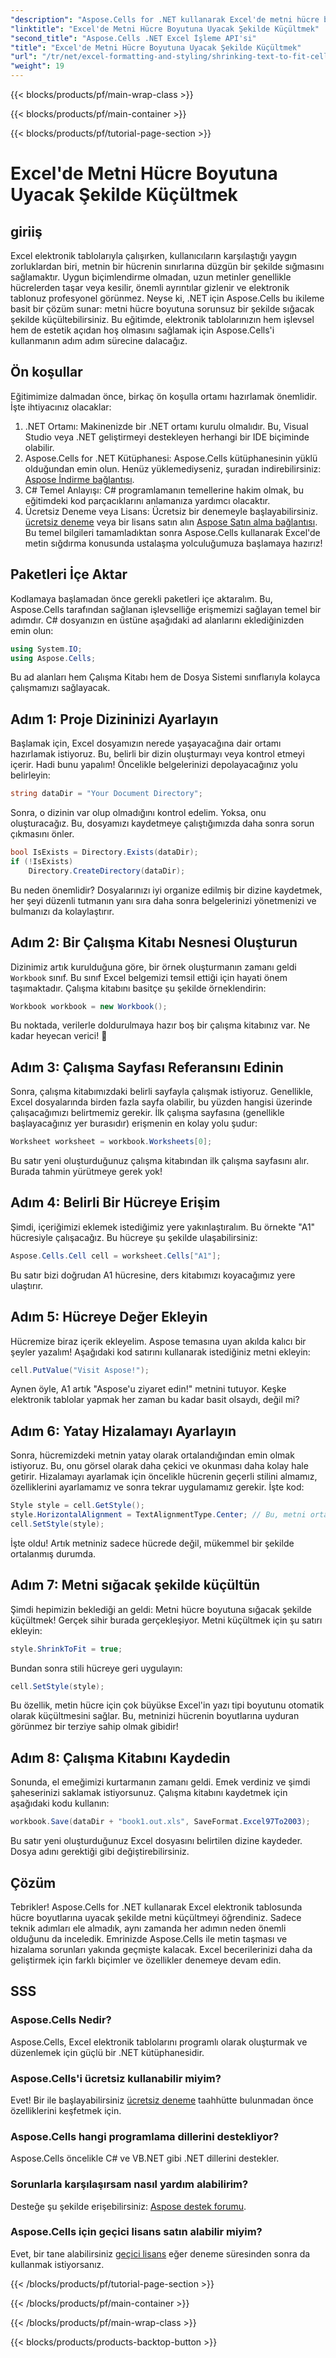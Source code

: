 ```yaml
---
"description": "Aspose.Cells for .NET kullanarak Excel'de metni hücre boyutlarına uyacak şekilde nasıl küçülteceğinizi öğrenin. Adım adım eğitim dahildir. Elektronik tablolarınızı optimize etmeye başlayın."
"linktitle": "Excel'de Metni Hücre Boyutuna Uyacak Şekilde Küçültmek"
"second_title": "Aspose.Cells .NET Excel İşleme API'si"
"title": "Excel'de Metni Hücre Boyutuna Uyacak Şekilde Küçültmek"
"url": "/tr/net/excel-formatting-and-styling/shrinking-text-to-fit-cell-size/"
"weight": 19
---
```


{{< blocks/products/pf/main-wrap-class >}}

{{< blocks/products/pf/main-container >}}

{{< blocks/products/pf/tutorial-page-section >}}

# Excel'de Metni Hücre Boyutuna Uyacak Şekilde Küçültmek

## giriiş
Excel elektronik tablolarıyla çalışırken, kullanıcıların karşılaştığı yaygın zorluklardan biri, metnin bir hücrenin sınırlarına düzgün bir şekilde sığmasını sağlamaktır. Uygun biçimlendirme olmadan, uzun metinler genellikle hücrelerden taşar veya kesilir, önemli ayrıntılar gizlenir ve elektronik tablonuz profesyonel görünmez. Neyse ki, .NET için Aspose.Cells bu ikileme basit bir çözüm sunar: metni hücre boyutuna sorunsuz bir şekilde sığacak şekilde küçültebilirsiniz. Bu eğitimde, elektronik tablolarınızın hem işlevsel hem de estetik açıdan hoş olmasını sağlamak için Aspose.Cells'i kullanmanın adım adım sürecine dalacağız. 
## Ön koşullar
Eğitimimize dalmadan önce, birkaç ön koşulla ortamı hazırlamak önemlidir. İşte ihtiyacınız olacaklar:
1. .NET Ortamı: Makinenizde bir .NET ortamı kurulu olmalıdır. Bu, Visual Studio veya .NET geliştirmeyi destekleyen herhangi bir IDE biçiminde olabilir.
2. Aspose.Cells for .NET Kütüphanesi: Aspose.Cells kütüphanesinin yüklü olduğundan emin olun. Henüz yüklemediyseniz, şuradan indirebilirsiniz: [Aspose İndirme bağlantısı](https://releases.aspose.com/cells/net/).
3. C# Temel Anlayışı: C# programlamanın temellerine hakim olmak, bu eğitimdeki kod parçacıklarını anlamanıza yardımcı olacaktır.
4. Ücretsiz Deneme veya Lisans: Ücretsiz bir denemeyle başlayabilirsiniz. [ücretsiz deneme](https://releases.aspose.com/) veya bir lisans satın alın [Aspose Satın alma bağlantısı](https://purchase.aspose.com/buy).
Bu temel bilgileri tamamladıktan sonra Aspose.Cells kullanarak Excel'de metin sığdırma konusunda ustalaşma yolculuğumuza başlamaya hazırız!
## Paketleri İçe Aktar
Kodlamaya başlamadan önce gerekli paketleri içe aktaralım. Bu, Aspose.Cells tarafından sağlanan işlevselliğe erişmemizi sağlayan temel bir adımdır. C# dosyanızın en üstüne aşağıdaki ad alanlarını eklediğinizden emin olun:
```csharp
using System.IO;
using Aspose.Cells;
```
Bu ad alanları hem Çalışma Kitabı hem de Dosya Sistemi sınıflarıyla kolayca çalışmamızı sağlayacak.
## Adım 1: Proje Dizininizi Ayarlayın
Başlamak için, Excel dosyamızın nerede yaşayacağına dair ortamı hazırlamak istiyoruz. Bu, belirli bir dizin oluşturmayı veya kontrol etmeyi içerir. Hadi bunu yapalım!
Öncelikle belgelerinizi depolayacağınız yolu belirleyin:
```csharp
string dataDir = "Your Document Directory";
```
Sonra, o dizinin var olup olmadığını kontrol edelim. Yoksa, onu oluşturacağız. Bu, dosyamızı kaydetmeye çalıştığımızda daha sonra sorun çıkmasını önler.
```csharp
bool IsExists = Directory.Exists(dataDir);
if (!IsExists)
    Directory.CreateDirectory(dataDir);
```
Bu neden önemlidir? Dosyalarınızı iyi organize edilmiş bir dizine kaydetmek, her şeyi düzenli tutmanın yanı sıra daha sonra belgelerinizi yönetmenizi ve bulmanızı da kolaylaştırır.
## Adım 2: Bir Çalışma Kitabı Nesnesi Oluşturun
Dizinimiz artık kurulduğuna göre, bir örnek oluşturmanın zamanı geldi `Workbook` sınıf. Bu sınıf Excel belgemizi temsil ettiği için hayati önem taşımaktadır.
Çalışma kitabını basitçe şu şekilde örneklendirin:
```csharp
Workbook workbook = new Workbook();
```
Bu noktada, verilerle doldurulmaya hazır boş bir çalışma kitabınız var. Ne kadar heyecan verici! 🎉
## Adım 3: Çalışma Sayfası Referansını Edinin
Sonra, çalışma kitabımızdaki belirli sayfayla çalışmak istiyoruz. Genellikle, Excel dosyalarında birden fazla sayfa olabilir, bu yüzden hangisi üzerinde çalışacağımızı belirtmemiz gerekir.
İlk çalışma sayfasına (genellikle başlayacağınız yer burasıdır) erişmenin en kolay yolu şudur:
```csharp
Worksheet worksheet = workbook.Worksheets[0];
```
Bu satır yeni oluşturduğunuz çalışma kitabından ilk çalışma sayfasını alır. Burada tahmin yürütmeye gerek yok!
## Adım 4: Belirli Bir Hücreye Erişim
Şimdi, içeriğimizi eklemek istediğimiz yere yakınlaştıralım. Bu örnekte "A1" hücresiyle çalışacağız.
Bu hücreye şu şekilde ulaşabilirsiniz:
```csharp
Aspose.Cells.Cell cell = worksheet.Cells["A1"];
```
Bu satır bizi doğrudan A1 hücresine, ders kitabımızı koyacağımız yere ulaştırır.
## Adım 5: Hücreye Değer Ekleyin
Hücremize biraz içerik ekleyelim. Aspose temasına uyan akılda kalıcı bir şeyler yazalım!
Aşağıdaki kod satırını kullanarak istediğiniz metni ekleyin:
```csharp
cell.PutValue("Visit Aspose!");
```
Aynen öyle, A1 artık "Aspose'u ziyaret edin!" metnini tutuyor. Keşke elektronik tablolar yapmak her zaman bu kadar basit olsaydı, değil mi?
## Adım 6: Yatay Hizalamayı Ayarlayın
Sonra, hücremizdeki metnin yatay olarak ortalandığından emin olmak istiyoruz. Bu, onu görsel olarak daha çekici ve okunması daha kolay hale getirir.
Hizalamayı ayarlamak için öncelikle hücrenin geçerli stilini almamız, özelliklerini ayarlamamız ve sonra tekrar uygulamamız gerekir. İşte kod:
```csharp
Style style = cell.GetStyle();
style.HorizontalAlignment = TextAlignmentType.Center; // Bu, metni ortaya hizalar
cell.SetStyle(style);
```
İşte oldu! Artık metniniz sadece hücrede değil, mükemmel bir şekilde ortalanmış durumda.
## Adım 7: Metni sığacak şekilde küçültün
Şimdi hepimizin beklediği an geldi: Metni hücre boyutuna sığacak şekilde küçültmek! Gerçek sihir burada gerçekleşiyor.
Metni küçültmek için şu satırı ekleyin:
```csharp
style.ShrinkToFit = true;
```
Bundan sonra stili hücreye geri uygulayın:
```csharp
cell.SetStyle(style);
```
Bu özellik, metin hücre için çok büyükse Excel'in yazı tipi boyutunu otomatik olarak küçültmesini sağlar. Bu, metninizi hücrenin boyutlarına uyduran görünmez bir terziye sahip olmak gibidir!
## Adım 8: Çalışma Kitabını Kaydedin
Sonunda, el emeğimizi kurtarmanın zamanı geldi. Emek verdiniz ve şimdi şaheserinizi saklamak istiyorsunuz.
Çalışma kitabını kaydetmek için aşağıdaki kodu kullanın:
```csharp
workbook.Save(dataDir + "book1.out.xls", SaveFormat.Excel97To2003);
```
Bu satır yeni oluşturduğunuz Excel dosyasını belirtilen dizine kaydeder. Dosya adını gerektiği gibi değiştirebilirsiniz.
## Çözüm
Tebrikler! Aspose.Cells for .NET kullanarak Excel elektronik tablosunda hücre boyutlarına uyacak şekilde metni küçültmeyi öğrendiniz. Sadece teknik adımları ele almadık, aynı zamanda her adımın neden önemli olduğunu da inceledik. Emrinizde Aspose.Cells ile metin taşması ve hizalama sorunları yakında geçmişte kalacak. Excel becerilerinizi daha da geliştirmek için farklı biçimler ve özellikler denemeye devam edin.
## SSS
### Aspose.Cells Nedir?  
Aspose.Cells, Excel elektronik tablolarını programlı olarak oluşturmak ve düzenlemek için güçlü bir .NET kütüphanesidir.
### Aspose.Cells'i ücretsiz kullanabilir miyim?  
Evet! Bir ile başlayabilirsiniz [ücretsiz deneme](https://releases.aspose.com/) taahhütte bulunmadan önce özelliklerini keşfetmek için.
### Aspose.Cells hangi programlama dillerini destekliyor?  
Aspose.Cells öncelikle C# ve VB.NET gibi .NET dillerini destekler.
### Sorunlarla karşılaşırsam nasıl yardım alabilirim?  
Desteğe şu şekilde erişebilirsiniz: [Aspose destek forumu](https://forum.aspose.com/c/cells/9).
### Aspose.Cells için geçici lisans satın alabilir miyim?  
Evet, bir tane alabilirsiniz [geçici lisans](https://purchase.aspose.com/temporary-license/) eğer deneme süresinden sonra da kullanmak istiyorsanız.

{{< /blocks/products/pf/tutorial-page-section >}}

{{< /blocks/products/pf/main-container >}}

{{< /blocks/products/pf/main-wrap-class >}}

{{< blocks/products/products-backtop-button >}}